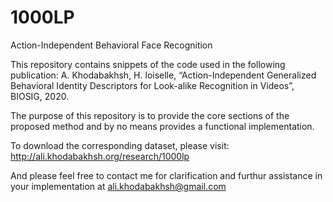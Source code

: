 # 1000LP
Action-Independent Behavioral Face Recognition

This repository contains snippets of the code used in the following publication:
A. Khodabakhsh, H. loiselle, “Action-Independent Generalized Behavioral Identity Descriptors for Look-alike Recognition in Videos”, BIOSIG, 2020.

The purpose of this repository is to provide the core sections of the proposed method and by no means provides a functional implementation.

To download the corresponding dataset, please visit:
http://ali.khodabakhsh.org/research/1000lp

And please feel free to contact me for clarification and furthur assistance in your implementation at ali.khodabakhsh@gmail.com
